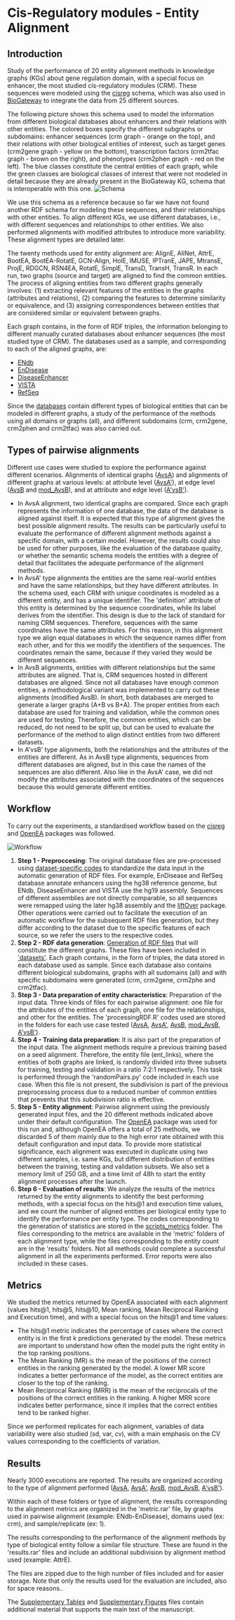 # Cis-Regulatory modules - Entity Alignment

## Introduction
Study of the performance of 20 entity alignment methods in knowledge graphs (KGs) about gene regulation domain, with a special focus on enhancer, the most studied cis-regulatory modules (CRM). These sequences were modeled using the [cisreg](https://github.com/juan-mulero/cisreg.git) schema, which was also used in [BioGateway](http://ssb4.nt.ntnu.no:23122/sparql) to integrate the data from 25 different sources. 

The following picture shows this schema used to model the information from different biological databases about enhancers and their relations with other entities. The colored boxes specify the different subgraphs or subdomains: enhancer sequences (crm graph - orange on the top), and their relations with other biological entities of interest, such as target genes (crm2gene graph - yellow on the bottom), transcription factors (crm2tfac graph - brown on the right), and phenotypes (crm2phen graph - red on the left). The blue classes constitute the central entities of each graph, while the green classes are biological classes of interest that were not modeled in detail because they are already present in the BioGateway KG, schema that is interoperable with this one.
![Schema](./Figures/schema.png)

We use this schema as a reference because so far we have not found another RDF schema for modeling these sequences, and their relationships with other entities. To align different KGs, we use different databases, i.e., with different sequences and relationships to other entities. We also performed alignments with modified attributes to introduce more variability. These alignment types are detailed later.

The twenty methods used for entity alignment are: AlignE, AliNet, AttrE, BootEA, BootEA-RotatE, GCN-Align, HolE, IMUSE, IPTranE, JAPE, MtransE, ProjE, RDGCN, RSN4EA, RotatE, SimplE, TransD, TransH, TransR. In each run, two graphs (source and target) are aligned to find the common entities. The process of aligning entities from two different graphs generally involves: (1) extracting relevant features of the entities in the graphs (attributes and relations), (2) comparing the features to determine similarity or equivalence, and (3) assigning correspondences between entities that are considered similar or equivalent between graphs.

Each graph contains, in the form of RDF triples, the information belonging to different manually curated databases about enhancer sequences (the most studied type of CRM). The databases used as a sample, and corresponding to each of the aligned graphs, are:
- [ENdb](http://www.licpathway.net/ENdb/index.php)
- [EnDisease](https://health.tsinghua.edu.cn/jianglab/endisease/)
- [DiseaseEnhancer](http://biocc.hrbmu.edu.cn/DiseaseEnhancer/)
- [VISTA](https://enhancer.lbl.gov/)
- [RefSeq](https://ftp.ncbi.nlm.nih.gov/refseq/H_sapiens/)

Since the [databases](./datasets.rar) contain different types of biological entities that can be modeled in different graphs, a study of the performance of the methods using all domains or graphs (all), and different subdomains (crm, crm2gene, crm2phen and crm2tfac) was also carried out.


## Types of pairwise alignments

Different use cases were studied to explore the performance against different scenarios. Alignments of identical graphs ([AvsA](./AvsA/)) and alignments of different graphs at various levels: at attribute level ([AvsA'](./AvsA'/)), at edge level ([AvsB](./AvsB/) and [mod_AvsB](./mod_AvsB/)), and at attribute and edge level ([A'vsB'](./A'vsB'/)).

 - In AvsA alignment, two identical graphs are compared. Since each graph represents the information of one database, the data of the database is aligned against itself. It is expected that this type of alignment gives the best possible alignment results. The results can be particularly useful to evaluate the performance of different alignment methods against a specific domain, with a certain model. However, the results could also be used for other purposes, like the evaluation of the database quality, or whether the semantic schema models the entities with a degree of detail that facilitates the adequate performance of the alignment methods.
 - In AvsA' type alignments the entities are the same real-world entities and have the same relationships, but they have different attributes. In the schema used, each CRM with unique coordinates is modeled as a different entity, and has a unique identifier. The 'definition' attribute of this entity is determined by the sequence coordinates, while its label derives from the identifier. This design is due to the lack of standard for naming CRM sequences. Therefore, sequences with the same coordinates have the same attributes. For this reason, in this alignment type we align equal databases in which the sequence names differ from each other, and for this we modify the identifiers of the sequences. The coordinates remain the same, because if they varied they would be different sequences.
 - In AvsB alignments, entities with different relationships but the same attributes are aligned. That is, CRM sequences hosted in different databases are aligned. Since not all databases have enough common entities, a methodological variant was implemented to carry out these alignments (modified AvsB). In short, both databases are merged to generate a larger graphs (A+B vs B+A). The proper entities from each database are used for training and validation, while the common ones are used for testing. Therefore, the common entities, which can be reduced, do not need to be split up, but can be used to evaluate the performance of the method to align distinct entities from two different datasets. 
 - In A'vsB' type alignments, both the relationships and the attributes of the entities are different. As in AvsB type alignments, sequences from different databases are aligned, but in this case the names of the sequences are also different. Also like in the AvsA' case, we did not modify the attributes associated with the coordinates of the sequences because this would generate different entities. 



## Workflow
To carry out the experiments, a standardised workflow based on the [cisreg](https://github.com/juan-mulero/cisreg.git) and [OpenEA](https://github.com/nju-websoft/OpenEA.git) packages was followed.

![Workflow](./Figures/Pipeline.png)

1. **Step 1 - Preproccesing**: The original database files are pre-processed using [dataset-specific codes](https://github.com/juan-mulero/cisreg/tree/main/Rcodes) to standardize the data input in the automatic generation of RDF files. For example, EnDisease and RefSeq database annotate enhancers using the hg38 reference genome, but ENdb, DiseaseEnhancer and VISTA use the hg19 assembly. Sequences of different assemblies are not directly comparable, so all sequences were remapped using the later hg38 assembly and the [liftOver](https://bioconductor.org/packages/liftOver/) package. Other operations were carried out to facilitate the execution of an automatic workflow for the subsequent RDF files generation, but they differ according to the dataset due to the specific features of each source, so we refer the users to the respective codes.
2. **Step 2 - RDF data generation**: [Generation of RDF files](https://github.com/juan-mulero/cisreg/tree/main/cisreg) that will constitute the different graphs. These files have been included in ['datasets'](./datasets.rar). Each graph contains, in the form of triples, the data stored in each database used as sample. Since each database also contains different biological subdomains, graphs with all sudomains (all) and with specific subdomains were generated (crm, crm2gene, crm2phe and crm2tfac).
3. **Step 3 - Data preparation of entity characteristics**: Preparation of the input data. Three kinds of files for each pairwise alignment: one file for the attributes of the entities of each graph, one file for the relationships, and other for the entities. The 'processingRDF.R' codes used are stored in the folders for each use case tested ([AvsA](./AvsA/), [AvsA'](./AvsA'/), [AvsB](./AvsB/), [mod_AvsB](./mod_AvsB/), [A'vsB'](./A'vsB'/)).
4. **Step 4 - Training data preparation**: It is also part of the preparation of the input data. The alignment methods require a previous training based on a seed alignment. Therefore, the entity file (ent_links), where the entities of both graphs are linked, is randomly divided into three subsets for training, testing and validation in a ratio 7:2:1 respectively. This task is performed through the 'randomPairs.py' code included in each use case. When this file is not present, the subdivision is part of the previous preprocessing process due to a reduced number of common entities that prevents that this subdivision ratio is effective.
5. **Step 5 - Entity alignment**: Pairwise alignment using the previously generated input files, and the 20 different methods indicated above under their default configuration. The [OpenEA](https://github.com/nju-websoft/OpenEA.git) package was used for this run and, although OpenEA offers a total of 25 methods, we discarded 5 of them mainly due to the high error rate obtained with this default configuration and input data. To provide more statistical significance, each alignment was executed in duplicate using two different samples, i.e. same KGs, but different distribution of entities between the training, testing and validation subsets. We also set a memory limit of 250 GB, and a time limit of 48h to start the entity alignment processes after the launch.
6. **Step 6 - Evaluation of results**: We analyze the results of the metrics returned by the entity alignments to identify the best performing methods, with a special focus on the hits@1 and execution time values, and we count the number of aligned entities per biological entity type to identify the performance per entity type. The codes corresponding to the generation of statistics are stored in the [scripts_metrics](./scripts_metrics/) folder. The files corresponding to the metrics are available in the 'metric' folders of each alignment type, while the files corresponding to the entity count are in the 'results' folders. Not all methods could complete a successful alignment in all the experiments performed. Error reports were also included in these cases.


## Metrics

We studied the metrics returned by OpenEA associated with each alignment (values hits@1, hits@5, hits@10, Mean ranking, Mean Reciprocal Ranking and Execution time), and with a special focus on the hits@1 and time values:

- The hits@1 metric indicates the percentage of cases where the correct entity is in the first k predictions generated by the model. These metrics are important to understand how often the model puts the right entity in the top ranking positions.
- The Mean Ranking (MR) is the mean of the positions of the correct entities in the ranking generated by the model. A lower MR score indicates a better performance of the model, as the correct entities are closer to the top of the ranking.
- Mean Reciprocal Ranking (MRR) is the mean of the reciprocals of the positions of the correct entities in the ranking. A higher MRR score indicates better performance, since it implies that the correct entities tend to be ranked higher.

Since we performed replicates for each alignment, variables of data variability were also studied (sd, var, cv), with a main emphasis on the CV values corresponding to the coefficients of variation.


## Results
Nearly 3000 executions are reported. The results are organized according to the type of alignment performed ([AvsA](./AvsA/), [AvsA'](./AvsA'/), [AvsB](./AvsB/), [mod_AvsB](./mod_AvsB/), [A'vsB'](./A'vsB'/)). 

Within each of these folders or type of alignment, the results corresponding to the alignment metrics are organized in the 'metric.rar' file, by graphs used in pairwise alignment (example: ENdb-EnDisease), domains used (ex: crm), and sample/replicate (ex: 1). 

The results corresponding to the performance of the alignment methods by type of biological entity follow a similar file structure. These are found in the 'results.rar' files and include an additional subdivision by alignment method used (example: AttrE). 

The files are zipped due to the high number of files included and for easier storage. Note that only the results used for the evaluation are included, also for space reasons..

The [Supplementary Tables](./Supplementary_material_Tables.xlsx) and [Supplementary Figures](./Supplementary_material_Figures.pdf) files contain additional material that supports the main text of the manuscript.



